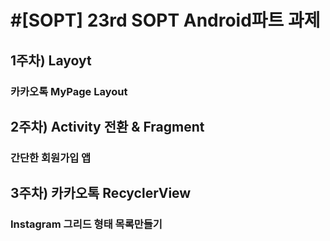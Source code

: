 #[SOPT] 23rd SOPT Android파트 과제
======================

## 1주차) Layoyt
### 카카오톡 MyPage Layout




## 2주차) Activity 전환 & Fragment
### 간단한 회원가입 앱





## 3주차) 카카오톡 RecyclerView
### Instagram 그리드 형태 목록만들기
